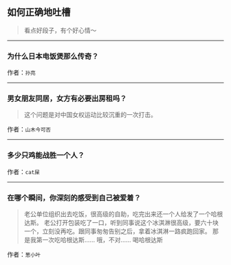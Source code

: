 ## 如何正确地吐槽

> 看点好段子，有个好心情～


 
---

### 为什么日本电饭煲那么传奇？

> 


作者：`孙亮`

---

### 男女朋友同居，女方有必要出房租吗？

> 这个问题是对中国女权运动比较沉重的一次打击。


作者：`山木今可否`

---

### 多少只鸡能战胜一个人？

> 


作者：`cat屎`

---

### 在哪个瞬间，你深刻的感受到自己被爱着？

> 老公单位组织出去吃饭，很高级的自助，吃完出来还一个人给发了一个哈根达斯。
> 老公打开包装吃了一口，听到同事说这个冰淇淋很高级，要六十块一个，立刻没再吃。跟同事匆匆告别之后，拿着冰淇淋一路疯跑回家。
> 那是我第一次吃哈根达斯…… 哦，不对…… 喝哈根达斯


作者：`葱小叶`